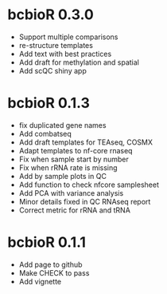 # bcbioR 0.3.0

* Support multiple comparisons
* re-structure templates
* Add text with best practices
* Add draft for methylation and spatial
* Add scQC shiny app

# bcbioR 0.1.3

* fix duplicated gene names
* Add combatseq
* Add draft templates for TEAseq, COSMX
* Adapt templates to nf-core rnaseq
* Fix when sample start by number
* Fix when rRNA rate is missing
* Add by sample plots in QC
* Add function to check nfcore samplesheet
* Add PCA with variance analysis
* Minor details fixed in QC RNAseq report
* Correct metric for rRNA and tRNA

# bcbioR 0.1.1

* Add page to github
* Make CHECK to pass
* Add vignette
